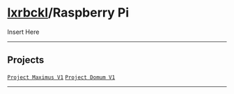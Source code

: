 # [lxrbckl](https://github.com/lxRbckl/lxRbckl/blob/main/README.md)/Raspberry Pi
<p align="justify">
Insert Here
</p>

---

## Projects
[`Project Maximus V1`](https://github.com/lxRbckl/Project-Maximus/tree/V1) 
[`Project Domum V1`](https://github.com/lxRbckl/Project-Domum/tree/V1)

---